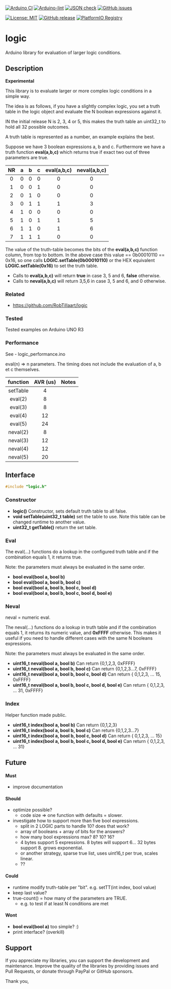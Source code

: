 
[![Arduino CI](https://github.com/RobTillaart/logic/workflows/Arduino%20CI/badge.svg)](https://github.com/marketplace/actions/arduino_ci)
[![Arduino-lint](https://github.com/RobTillaart/logic/actions/workflows/arduino-lint.yml/badge.svg)](https://github.com/RobTillaart/logic/actions/workflows/arduino-lint.yml)
[![JSON check](https://github.com/RobTillaart/logic/actions/workflows/jsoncheck.yml/badge.svg)](https://github.com/RobTillaart/logic/actions/workflows/jsoncheck.yml)
[![GitHub issues](https://img.shields.io/github/issues/RobTillaart/logic.svg)](https://github.com/RobTillaart/logic/issues)

[![License: MIT](https://img.shields.io/badge/license-MIT-green.svg)](https://github.com/RobTillaart/logic/blob/master/LICENSE)
[![GitHub release](https://img.shields.io/github/release/RobTillaart/logic.svg?maxAge=3600)](https://github.com/RobTillaart/logic/releases)
[![PlatformIO Registry](https://badges.registry.platformio.org/packages/robtillaart/library/logic.svg)](https://registry.platformio.org/libraries/robtillaart/logic)


# logic

Arduino library for evaluation of larger logic conditions.


## Description

**Experimental**

This library is to evaluate larger or more complex logic conditions in a simple way.

The idea is as follows, if you have a slightly complex logic, you set a truth table 
in the logic object and evaluate the N boolean expressions against it. 

IN the initial release N is 2, 3, 4 or 5, this makes the truth table an uint32_t to hold
all 32 possible outcomes.

A truth table is represented as a number, an example explains the best.

Suppose we have 3 boolean expressions a, b and c. Furthermore we have a truth function
**eval(a,b,c)** which returns true if exact two out of three parameters are true.

|  NR  |  a  |  b  |  c  | eval(a,b,c) | neval(a,b,c) |
|:----:|:---:|:---:|:---:|:-----------:|:------------:|
|   0  |  0  |  0  |  0  |       0     |        0     |
|   1  |  0  |  0  |  1  |       0     |        0     |
|   2  |  0  |  1  |  0  |       0     |        0     |
|   3  |  0  |  1  |  1  |       1     |        3     |
|   4  |  1  |  0  |  0  |       0     |        0     |
|   5  |  1  |  0  |  1  |       1     |        5     |
|   6  |  1  |  1  |  0  |       1     |        6     |
|   7  |  1  |  1  |  1  |       0     |        0     |

The value of the truth-table becomes the bits of the **eval(a,b,c)** function column, from top to bottom.
In the above case this value  == 0b00010110 == 0x16, so one calls **LOGIC.setTable(0b00010110)**
or the HEX equivalent **LOGIC.setTable(0x16)** to set the truth table.

- Calls to **eval(a,b,c)** will return **true** in case 3, 5 and 6, **false** otherwise.
- Calls to **neval(a,b,c)** will return 3,5,6 in case 3, 5 and 6, and 0 otherwise.


### Related

- https://github.com/RobTillaart/logic

### Tested

Tested examples on Arduino UNO R3


### Performance

See - logic_performance.ino

eval(n) => n parameters.
The timing does not include the evaluation of a, b et c themselves.

|  function  |  AVR (us)  |  Notes  |
|:----------:|:----------:|:--------|
|  setTable  |       4    |  
|  eval(2)   |       8    |  
|  eval(3)   |       8    |
|  eval(4)   |      12    |
|  eval(5)   |      24    |
|  neval(2)  |       8    | 
|  neval(3)  |      12    |
|  neval(4)  |      12    |
|  neval(5)  |      20    |


## Interface

```cpp
#include "logic.h"
```

### Constructor

- **logic()** Constructor, sets default truth table to all false.
- **void setTable(uint32_t table)** set the table to use. 
Note this table can be changed runtime to another value.
- **uint32_t getTable()** return the set table.


### Eval

The eval(...) functions do a lookup in the configured truth table and 
if the combination equals 1, it returns true.

Note: the parameters must always be evaluated in the same order.

- **bool eval(bool a, bool b)**
- **bool eval(bool a, bool b, bool c)**
- **bool eval(bool a, bool b, bool c, bool d)**
- **bool eval(bool a, bool b, bool c, bool d, bool e)**


### Neval

neval = numeric eval.

The neval(...) functions do a lookup in truth table and if the combination equals 1, 
it returns its numeric value, and **0xFFFF** otherwise. 
This makes it useful if you need to handle different cases with the same N booleans expressions.

Note: the parameters must always be evaluated in the same order.

- **uint16_t neval(bool a, bool b)** Can return {0,1,2,3, 0xFFFF}
- **uint16_t neval(bool a, bool b, bool c)** Can return {0,1,2,3...7, 0xFFFF}
- **uint16_t neval(bool a, bool b, bool c, bool d)** Can return { 0,1,2,3, ... 15, 0xFFFF}
- **uint16_t neval(bool a, bool b, bool c, bool d, bool e)** Can return { 0,1,2,3, ... 31, 0xFFFF} 


### Index

Helper function made public.

- **uint16_t index(bool a, bool b)** Can return {0,1,2,3}
- **uint16_t index(bool a, bool b, bool c)** Can return {0,1,2,3...7}
- **uint16_t index(bool a, bool b, bool c, bool d)** Can return { 0,1,2,3, ... 15}
- **uint16_t index(bool a, bool b, bool c, bool d, bool e)** Can return { 0,1,2,3, ... 31} 


## Future

#### Must

- improve documentation

#### Should

- optimize possible?
  - code size => one function with defaults = slower.
- investigate how to support more than five bool expressions.
  - split in 2 LOGIC parts to handle 10? does that work?
  - array of booleans + array of bits for the answers?
  - how many bool expressions max? 8? 10? 16?
  - 4 bytes support 5 expressions. 8 bytes will support 6... 32 bytes support 8. grows exponential.
  - or another strategy, sparse true list, uses uint16_t per true, scales linear.
  - ??


#### Could

- runtime modify truth-table per "bit". e.g. setTT(int index, bool value)
- keep last value?
- true-count() = how many of the parameters are TRUE.
  - e.g. to test if at least N conditions are met

#### Wont

- **bool eval(bool a)** too simple? :)
- print interface? (overkill)

## Support

If you appreciate my libraries, you can support the development and maintenance.
Improve the quality of the libraries by providing issues and Pull Requests, or
donate through PayPal or GitHub sponsors.

Thank you,


